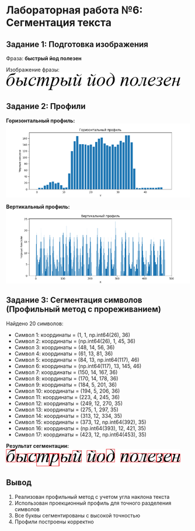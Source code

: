 
# Лабораторная работа №6: Сегментация текста

## Задание 1: Подготовка изображения
Фраза: **быстрый йод полезен**

Изображение фразы:  
![Фраза](output/phrase.bmp)

## Задание 2: Профили

**Горизонтальный профиль:**  
![Горизонтальный профиль](output/profiles/horizontal_profile.png)

**Вертикальный профиль:**  
![Вертикальный профиль](output/profiles/vertical_profile.png)

## Задание 3: Сегментация символов (Профильный метод с прореживанием)

Найдено 20 символов:
- Символ 1: координаты = (1, 1, np.int64(26), 36)
- Символ 2: координаты = (np.int64(26), 1, 45, 36)
- Символ 3: координаты = (48, 14, 56, 36)
- Символ 4: координаты = (61, 13, 81, 36)
- Символ 5: координаты = (84, 13, np.int64(117), 46)
- Символ 6: координаты = (np.int64(117), 13, 145, 46)
- Символ 7: координаты = (150, 14, 167, 36)
- Символ 8: координаты = (170, 14, 178, 36)
- Символ 9: координаты = (184, 5, 201, 36)
- Символ 10: координаты = (194, 5, 206, 36)
- Символ 11: координаты = (223, 4, 245, 36)
- Символ 12: координаты = (249, 12, 270, 35)
- Символ 13: координаты = (275, 1, 297, 35)
- Символ 14: координаты = (313, 12, 334, 35)
- Символ 15: координаты = (373, 12, np.int64(392), 35)
- Символ 16: координаты = (np.int64(393), 12, 421, 35)
- Символ 17: координаты = (423, 12, np.int64(453), 35)


**Результат сегментации:**  
![Сегментированная фраза](output/segmented_phrase.png)

## Вывод

1. Реализован профильный метод с учетом угла наклона текста
2. Использован проекционный профиль для точного разделения символов
3. Все буквы сегментированы с высокой точностью
4. Профили построены корректно

